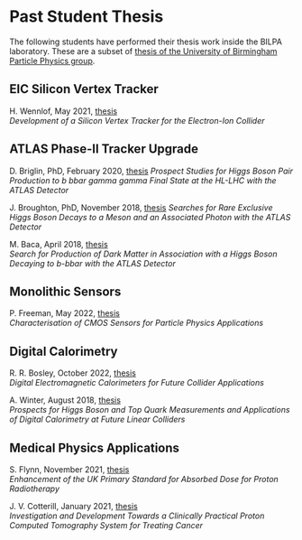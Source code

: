 # Past Student Thesis

The following students have performed their thesis work inside the BILPA laboratory. These are a subset of [thesis of the University of Birmingham Particle Physics group](http://www.ep.ph.bham.ac.uk/index.php?page=publications/thesis/index).

## EIC Silicon Vertex Tracker

H. Wennlof, May 2021, [thesis](http://www.ep.ph.bham.ac.uk/publications/thesis/hlow_thesis.pdf)  
*Development of a Silicon Vertex Tracker for the Electron-Ion Collider*

## ATLAS Phase-II Tracker Upgrade
D. Briglin, PhD, February 2020, [thesis](http://www.ep.ph.bham.ac.uk/publications/thesis/db_thesis.pdf)
*Prospect Studies for Higgs Boson Pair Production to b bbar gamma gamma Final State at the HL-LHC with the ATLAS Detector*

J. Broughton, PhD, November 2018, [thesis](http://www.ep.ph.bham.ac.uk/publications/thesis/jxb_thesis.pdf)
*Searches for Rare Exclusive Higgs Boson Decays to a Meson and an Associated Photon with the ATLAS Detector*

M. Baca, April 2018, [thesis](http://www.ep.ph.bham.ac.uk/publications/thesis/mjb_thesis.pdf)  
*Search for Production of Dark Matter in Association with a Higgs Boson Decaying to b-bbar with the ATLAS Detector*

## Monolithic Sensors

P. Freeman, May 2022, [thesis](http://www.ep.ph.bham.ac.uk/publications/thesis/freeman_thesis.pdf)  
*Characterisation of CMOS Sensors for Particle Physics Applications*

## Digital Calorimetry

R. R. Bosley, October 2022, [thesis](http://www.ep.ph.bham.ac.uk/publications/thesis/rrb_thesis.pdf)  
*Digital Electromagnetic Calorimeters for Future Collider Applications*

A. Winter, August 2018, [thesis](http://www.ep.ph.bham.ac.uk/publications/thesis/aw_thesis.pdf)  
*Prospects for Higgs Boson and Top Quark Measurements and Applications of Digital Calorimetry at Future Linear Colliders*

## Medical Physics Applications

S. Flynn, November 2021, [thesis](http://www.ep.ph.bham.ac.uk/publications/thesis/flynn_thesis.pdf)  
*Enhancement of the UK Primary Standard for Absorbed Dose for Proton Radiotherapy*

J. V. Cotterill, January 2021, [thesis](http://www.ep.ph.bham.ac.uk/publications/thesis/jvc_thesis.pdf)  
*Investigation and Development Towards a Clinically Practical Proton Computed Tomography System for Treating Cancer*



